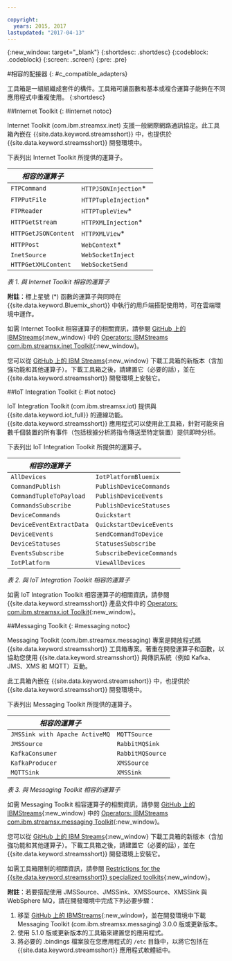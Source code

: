 ```yaml
---

copyright:
  years: 2015, 2017
lastupdated: "2017-04-13"
---
```


<!-- Attribute definitions -->
{:new_window: target="_blank"}
{:shortdesc: .shortdesc}
{:codeblock: .codeblock}
{:screen: .screen}
{:pre: .pre}

#相容的配接器
{: #c_compatible_adapters}


工具箱是一組組織成套件的構件。工具箱可讓函數和基本或複合運算子能夠在不同應用程式中重複使用。
{:shortdesc}

##Internet Toolkit
{: #internet notoc}

Internet Toolkit (com.ibm.streamsx.inet) 支援一般網際網路通訊協定。此工具箱內嵌在 {{site.data.keyword.streamsshort}} 中，也提供於 {{site.data.keyword.streamsshort}} 開發環境中。

下表列出 Internet Toolkit 所提供的運算子。


| ***相容的運算子*** | 							           |
| ---------------------------| ----------------------- |
| `FTPCommand` 	   		 	     |	`HTTPJSONInjection`*| 	 	 	
|  `FTPPutFile`				       |	`HTTPTupleInjection`*	 |
| `FTPReader`    	 		       | 	`HTTPTupleView`*		   |
| `HTTPGetStream`			       | 	`HTTPXMLInjection`*		 |
| `HTTPGetJSONContent`	 	   |  `HTTPXMLView`*			 	 |
| `HTTPPost`				         |  `WebContext`*				   |
| `InetSource`				       |  `WebSocketInject`			 |
| `HTTPGetXMLContent`		     |  `WebSocketSend`			 	 |

*表 1. 與 Internet Toolkit 相容的運算子*

**附註**：標上星號 (*) 函數的運算子與同時在 {{site.data.keyword.Bluemix_short}} 中執行的用戶端搭配使用時，可在雲端環境中運作。

如需 Internet Toolkit 相容運算子的相關資訊，請參閱 [GitHub 上的 IBMStreams](https://github.com/IBMStreams){:new_window} 中的 [Operators: IBMStreams com.ibm.streamsx.inet Toolkit](http://ibmstreams.github.io/streamsx.inet/com.ibm.streamsx.inet/doc/spldoc/html/toolkits/ix$Operator.html){:new_window}。

您可以從 [GitHub 上的 IBM Streams](https://github.com/IBMStreams){:new_window} 下載工具箱的新版本（含加強功能和其他運算子）。下載工具箱之後，請建置它（必要的話），並在 {{site.data.keyword.streamsshort}} 開發環境上安裝它。

##IoT Integration Toolkit
{: #iot notoc}

IoT Integration Toolkit (com.ibm.streamsx.iot) 提供與 {{site.data.keyword.iot_full}} 的連線功能。{{site.data.keyword.streamsshort}} 應用程式可以使用此工具箱，針對可能來自數千個裝置的所有事件（包括根據分析將指令傳送至特定裝置）提供即時分析。

下表列出 IoT Integration Toolkit 所提供的運算子。


| ***相容的運算子*** | 							               |
| ---------------------------| --------------------------- |
| `AllDevices` 	   			     |	`IotPlatformBluemix`  		 | 	 	 	
| `CommandPublish`		 	     |	`PublishDeviceCommands`		 |
| `CommandTupleToPayload`	   | 	`PublishDeviceEvents`	 	   |
| `CommandsSubscribe`	 	     | 	`PublishDeviceStatuses`		 |
| `DeviceCommands`	 	 	     |  `Quickstart`				       |
| `DeviceEventExtractData`	 |  `QuickstartDeviceEvents`	 |
| `DeviceEvents`			       |  `SendCommandToDevice`		   |
| `DeviceStatuses`		 	     |  `StatusesSubscribe`			   |
| `EventsSubscribe`			     |  `SubscribeDeviceCommands`	 |
| `IotPlatform`				       |  `ViewAllDevices`			     |

*表 2. 與 IoT Integration Toolkit 相容的運算子*

如需 IoT Integration Toolkit 相容運算子的相關資訊，請參閱 {{site.data.keyword.streamsshort}} 產品文件中的 [Operators: com.ibm.streamsx.iot Toolkit](http://www.ibm.com/support/knowledgecenter/SSCRJU_4.2.0/com.ibm.streams.toolkits.doc/spldoc/dita/tk$com.ibm.streamsx.iot/ix$Operator.html?lang=en){:new_window}。

##Messaging Toolkit
{: #messaging notoc}

Messaging Toolkit (com.ibm.streamsx.messaging) 專案是開放程式碼 {{site.data.keyword.streamsshort}} 工具箱專案。著重在開發運算子和函數，以協助您使用 {{site.data.keyword.streamsshort}} 與傳訊系統（例如 Kafka、JMS、XMS 和 MQTT）互動。

此工具箱內嵌在 {{site.data.keyword.streamsshort}} 中，也提供於 {{site.data.keyword.streamsshort}} 開發環境中。

下表列出 Messaging Toolkit 所提供的運算子。


| ***相容的運算子*** 		    | 						       |
| ---------------------------------	| ------------------ |
| `JMSSink with Apache ActiveMQ`   	|	`MQTTSource`  	   | 	 	 	
| `JMSSource`		 	 			            |	`RabbitMQSink`		 |
| `KafkaConsumer`	 				          | `RabbitMQSource`	 |
| `KafkaProducer`	 	 			          | `XMSSource`	       |
| `MQTTSink`	 	 	 			            |  `XMSSink`				 |

*表 3. 與 Messaging Toolkit 相容的運算子*

如需 Messaging Toolkit 相容運算子的相關資訊，請參閱 [GitHub 上的 IBMStreams](https://github.com/IBMStreams){:new_window} 中的 [Operators: IBMStreams com.ibm.streamsx.messaging Toolkit](http://ibmstreams.github.io/streamsx.messaging/com.ibm.streamsx.messaging/doc/spldoc/html/toolkits/ix$Operator.html){:new_window}。

您可以從 [GitHub 上的 IBM Streams](https://github.com/IBMStreams){:new_window} 下載工具箱的新版本（含加強功能和其他運算子）。下載工具箱之後，請建置它（必要的話），並在 {{site.data.keyword.streamsshort}} 開發環境上安裝它。

如需工具箱限制的相關資訊，請參閱 [Restrictions for the {{site.data.keyword.streamsshort}} specialized toolkits](http://www.ibm.com/support/knowledgecenter/SSCRJU_4.2.0/com.ibm.streams.install.doc/doc/ibminfospherestreams-install-toolkit-restrictions.html){:new_window}。

**附註**：若要搭配使用 JMSSource、JMSSink、XMSSource、XMSSink 與 WebSphere MQ，請在開發環境中完成下列必要步驟：

1. 移至 [GitHub 上的 IBMStreams](https://github.com/IBMStreams){:new_window}，並在開發環境中下載 Messaging Toolkit (com.ibm.streamsx.messaging) 3.0.0 版或更新版本。
2. 使用 5.1.0 版或更新版本的工具箱來建置您的應用程式。
3. 將必要的 .bindings 檔案放在您應用程式的 `/etc` 目錄中，以將它包括在 {{site.data.keyword.streamsshort}} 應用程式軟體組中。
